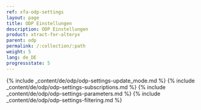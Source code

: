 ```yaml
---
ref: xfa-odp-settings
layout: page
title: ODP Einstellungen
description: ODP Einstellungen
product: xtract-for-alteryx
parent: odp
permalink: /:collection/:path
weight: 5
lang: de_DE
progressstate: 5
---
```


{% include _content/de/odp/odp-settings-update_mode.md %} 
{% include _content/de/odp/odp-settings-subscriptions.md %} 
{% include _content/de/odp/odp-settings-parameters.md %}
{% include _content/de/odp/odp-settings-filtering.md %} 